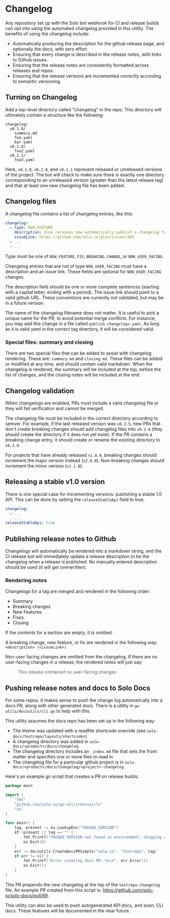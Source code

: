 # Changelog

Any repository set up with the Solo bot webhook for CI and release builds can opt into 
using the automated changelog provided in this utility. The benefits of using the changelog include:

- Automatically producing the description for the github release page, and optionally the docs, with zero effort. 
- Ensuring that every change is described in the release notes, with links to Github issues.  
- Ensuring that the release notes are consistently formatted across releases and repos. 
- Ensuring that the release versions are incremented correctly according to semantic versioning. 

## Turning on Changelog

Add a top-level directory called "changelog" in the repo. This directory will ultimately contain a structure like
the following: 

```
changelog/
  v0.1.0/
    summary.md
    foo.yaml
    bar.yaml
  v0.2.0/
    foo2.yaml
  v0.2.1/
    foo3.yaml

```

Here, `v0.1.0`, `v0.2.0`, and `v0.2.1` represent released or unreleased versions of the project. The bot will 
check to make sure there is exactly one directory corresponding to an unreleased version 
(greater than the latest release tag) and that at least one new changelog file has been added.

## Changelog files

A changelog file contains a list of changelog entries, like this:

```yaml
changelog:
  - type: NEW_FEATURE
    description: Gloo releases now automatically publish a changelog to the docs.
    issueLink: https://github.com/solo-io/gloo/issues/465
  - ...
  - ...
```
 
Type must be one of `NEW_FEATURE`, `FIX`, `BREAKING_CHANGE`, or `NON_USER_FACING`. 

Changelog entries that are not of type `NON_USER_FACING` must have a description and an issue link. 
Those fields are optional for `NON_USER_FACING` changes. 

The description field should be one or more complete sentences (starting with a capital letter, ending 
with a period). The issue link should point to a valid github URL. These conventions are currently
not validated, but may be in a future version.  

The name of the changelog filename does not matter. It is useful to pick a unique name for the PR, 
to avoid potential merge conflicts. For instance, you may add this change in a file called 
`publish_changelogs.yaml`. As long as it is valid yaml in the correct tag directory, it will be 
considered valid. 

### Special files: summary and closing

There are two special files that can be added to assist with changelog rendering. These are:
`summary.md` and `closing.md`. These files can be added or modified at any time, and should
contain valid markdown. When the changelog is rendered, the summary will be included at the 
top, before the list of changes, and the closing notes will be included at the end. 

## Changelog validation

When changelogs are enabled, PRs must include a valid changelog file or they will fail verification 
and cannot be merged. 

The changelog file must be included in the correct directory according to semver. For example, if the 
last released version was `v0.2.5`, new PRs that don't create breaking changes should add changelog 
files into `v0.2.6` (they should create the directory if it does not yet exist). If the PR contains 
a breaking change entry, it should create or rename the existing directory to `v0.3.0`. 

For projects that have already released `v1.0.0`, breaking changes should increment the major version 
instead (`v2.0.0`). Non-breaking changes should increment the minor version (`v1.1.0`).

## Releasing a stable v1.0 version

There is one special case for incrementing versions: publishing a stable 1.0 API. This can be done 
by setting the `releaseStableApi` field to true. 

```yaml
changelog: 
  - ...
  . ...
releaseStableApi: true 
``` 

## Publishing release notes to Github

Changelogs will automatically be rendered into a markdown string, and the CI release bot will 
immediately update a release description to be the changelog when a release is published. 
No manually entered description should be used (it will get overwritten). 

### Rendering notes

Changelogs for a tag are merged and rendered in the following order:

- Summary
- Breaking changes
- New Features
- Fixes
- Closing

If the contents for a section are empty, it is omitted. 

A breaking change, new feature, or fix are rendered in the following way: `<description> (<issueLink>)`

Non-user facing changes are omitted from the changelog. If there are no user-facing changes in a release, 
the rendered notes will just say: 

> This release contained no user-facing changes.

## Pushing release notes and docs to Solo Docs

For some repos, it makes sense to push the change log automatically into a docs PR, along 
with other generated docs. There is a utility in `go-utils/docsutils/cli.go` to help with this. 

This utility assumes the docs repo has been set up in the following way:
* The theme was updated with a readfile shortcode override (see `solo-docs/testrepo/layouts/shortcodes`)
* A changelog directory was added in `solo-docs/<product>/docs/changelog`
* The changelog directory includes an `_index.md` file that sets the front matter and specifies one or more files to read in
* The changelog file for a particular github project is in `solo-docs/<product>/docs/changelog/<project>-changelog`

Here's an example go script that creates a PR on release builds:
```go
package main

import (
	"fmt"
	"github.com/solo-io/go-utils/docsutils"
	"os"
)

func main() {
	tag, present := os.LookupEnv("TAGGED_VERSION")
	if !present || tag == "" {
		fmt.Printf("TAGGED_VERSION not found in environment, skipping docs PR.")
		os.Exit(0)
	}
	err := docsutils.CreateDocsPRSimple("solo-io", "testrepo", tag)
	if err != nil {
		fmt.Printf("Error creating docs PR: %s\n", err.Error())
		os.Exit(1)
	}
}
```

This PR prepends the new changelog at the top of the `testrepo-changelog` file. An example PR 
created from this script is: https://github.com/solo-io/solo-docs/pull/69. 

This utility can also be used to push autogenerated API docs, and soon, CLI docs. These features
will be documented in the near future. 
